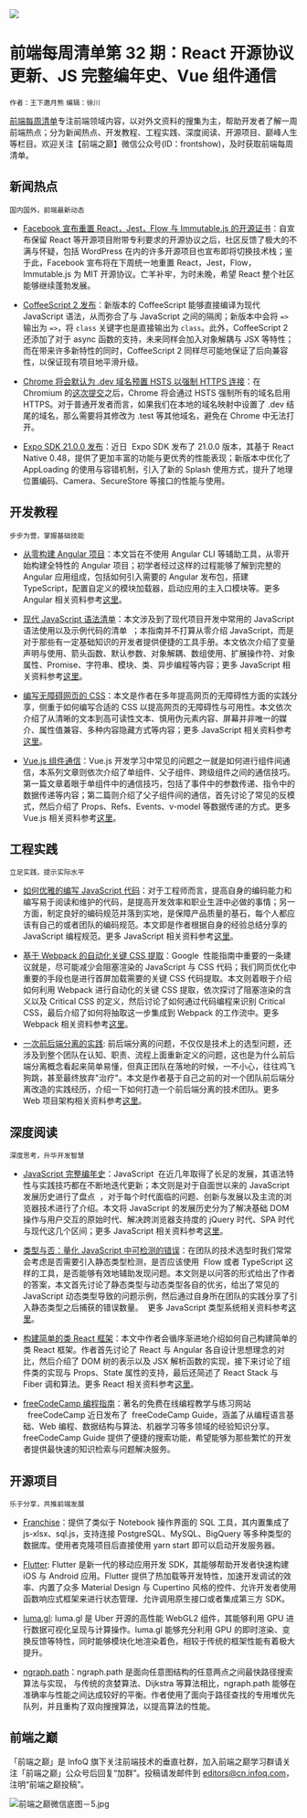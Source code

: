 ![](http://upload-images.jianshu.io/upload_images/1647496-39f17e139d688f8c.jpg?imageMogr2/auto-orient/strip%7CimageView2/2/w/1240)

# 前端每周清单第 32 期：React 开源协议更新、JS 完整编年史、Vue 组件通信

`作者：王下邀月熊` `编辑：徐川`

[前端每周清单](http://www.infoq.com/cn/FE-Weekly)专注前端领域内容，以对外文资料的搜集为主，帮助开发者了解一周前端热点；分为新闻热点、开发教程、工程实践、深度阅读、开源项目、巅峰人生等栏目。欢迎关注【前端之巅】微信公众号(ID：frontshow)，及时获取前端每周清单。

## 新闻热点

`国内国外，前端最新动态`

* [Facebook 宣布重置 React，Jest，Flow 与 Immutable.js 的开源证书](https://code.facebook.com/posts/300798627056246)：自宣布保留 React 等开源项目附带专利要求的开源协议之后，社区反馈了极大的不满与怀疑，包括 WordPress 在内的许多开源项目也宣布即将切换技术栈；鉴于此，Facebook 宣布将在下周统一地重置 React，Jest，Flow，Immutable.js 为 MIT 开源协议。亡羊补牢，为时未晚，希望 React 整个社区能够继续蓬勃发展。

- [CoffeeScript 2 发布](http://coffeescript.org/announcing-coffeescript-2/)：新版本的 CoffeeScript 能够直接编译为现代 JavaScript 语法，从而弥合了与 JavaScript 之间的隔阂；新版本中会将 `=>` 输出为 `=>`，将 `class` 关键字也是直接输出为 `class`。此外，CoffeeScript 2 还添加了对于 async 函数的支持，未来同样会加入对象解耦与 JSX 等特性；而在带来许多新特性的同时，CoffeeScript 2 同样尽可能地保证了后向兼容性，以保证现有项目地平滑升级。

* [Chrome 将会默认为 .dev 域名预置 HSTS 以强制 HTTPS 连接](https://ma.ttias.be/chrome-force-dev-domains-https-via-preloaded-hsts/)：在 Chromium 的[这次提交](https://chromium-review.googlesource.com/c/chromium/src/+/669923)之后，Chrome 将会通过 HSTS 强制所有的域名启用 HTTPS。对于普通开发者而言，如果我们在本地的域名映射中设置了 .dev 结尾的域名，那么需要将其修改为 .test 等其他域名，避免在 Chrome 中无法打开。

- [Expo SDK 21.0.0 发布](https://blog.expo.io/expo-sdk-21-0-0-is-now-available-be33b79921b7)：近日  Expo SDK 发布了 21.0.0 版本，其基于 React Native 0.48，提供了更加丰富的功能与更优秀的性能表现；新版本中优化了 AppLoading 的使用与容错机制，引入了新的 Splash 使用方式，提升了地理位置编码、Camera、SecureStore 等接口的性能与使用。

## 开发教程

`步步为营，掌握基础技能`

* [从零构建 Angular 项目](https://parg.co/bw0)：本文旨在不使用 Angular CLI 等辅助工具，从零开始构建全特性的 Angular 项目；初学者经过这样的过程能够了解到完整的 Angular 应用组成，包括如何引入需要的 Angular 发布包，搭建 TypeScript，配置自定义的模块加载器，启动应用的主入口模块等。更多 Angular 相关资料参考[这里](https://parg.co/UH4)。

- [现代 JavaScript 语法清单](https://github.com/mbeaudru/modern-js-cheatsheet)：本文涉及到了现代项目开发中常用的 JavaScript 语法使用以及示例代码的清单  ；本指南并不打算从零介绍 JavaScript，而是对于那些有一定基础知识的开发者提供便捷的工具手册。本文依次介绍了变量声明与使用、箭头函数、默认参数、对象解耦、数组使用、扩展操作符、对象属性、Promise、字符串、模块、类、异步编程等内容；更多 JavaScript 相关资料参考[这里](https://parg.co/UHR)。

* [编写无障碍网页的 CSS](https://parg.co/bwd)：本文是作者在多年提高网页的无障碍性方面的实践分享，侧重于如何编写合适的 CSS 以提高网页的无障碍性与可用性。本文依次介绍了从清晰的文本到高可读性文本、慎用伪元素内容、屏幕并非唯一的媒介、属性值兼容、多种内容隐藏方式等内容；更多 JavaScript 相关资料参考[这里](https://parg.co/UHf)。

- [Vue.js 组件通信](https://parg.co/bBV)：Vue.js 开发学习中常见的问题之一就是如何进行组件间通信，本系列文章则依次介绍了单组件、父子组件、跨级组件之间的通信技巧。第一篇文章着眼于单组件中的通信技巧，包括了事件中的参数传递、指令中的数据传递等内容；第二篇则介绍了父子组件间的通信，首先讨论了常见的反模式，然后介绍了 Props、Refs、Events、v-model 等数据传递的方式。更多 Vue.js 相关资料参考[这里](https://parg.co/UH4)。

## 工程实践

`立足实践，提示实际水平`

* [如何优雅的编写 JavaScript 代码](https://mp.weixin.qq.com/s/PUpZTnCf3qilVWhU-bTC0A)：对于工程师而言，提高自身的编码能力和编写易于阅读和维护的代码，是提高开发效率和职业生涯中必做的事情；另一方面，制定良好的编码规范并落到实地，是保障产品质量的基石，每个人都应该有自己的或者团队的编码规范。本文即是作者根据自身的经验总结分享的 JavaScript 编程规范。更多 JavaScript 相关资料参考[这里](https://parg.co/UHf)。

- [基于 Webpack 的自动化关键 CSS 提取](https://parg.co/bwo)：Google  性能指南中重要的一条建议就是，尽可能减少会阻塞渲染的 JavaScript 与 CSS 代码；我们网页优化中重要的手段也是进行首屏加载需要的关键 CSS 代码提取。本文则着眼于介绍如何利用 Webpack 进行自动化的关键 CSS 提取，依次探讨了阻塞渲染的含义以及 Critical CSS 的定义，然后讨论了如何通过代码编程来识别 Critical CSS，最后介绍了如何将抽取这一步集成到 Webpack 的工作流中。更多 Webpack 相关资料参考[这里](https://parg.co/UHN)。

* [一次前后端分离的实践](https://mp.weixin.qq.com/s/Kwq6Eej8EMYzTcQgIKG2WQ): 前后端分离的问题，不仅仅是技术上的选型问题，还涉及到整个团队在认知、职责、流程上面重新定义的问题，这也是为什么前后端分离概念看起来简单易懂，但真正团队在落地的时候，一不小心，往往鸡飞狗跳，甚至最终放弃"治疗"。本文是作者基于自己之前的对一个团队前后端分离改造的实践经历，介绍一下如何打造一个前后端分离的技术团队。更多 Web 项目架构相关资料参考[这里](https://parg.co/UHM)。

## 深度阅读

`深度思考，升华开发智慧`

* [JavaScript 完整编年史](https://closebrace.com/articles/2017-09-11/a-brief-incomplete-history-of-javascript)：JavaScript  在近几年取得了长足的发展，其语法特性与实践技巧都在不断地迭代更新；本文则是对于自面世以来的 JavaScript 发展历史进行了盘点  ，对于每个时代面临的问题、创新与发展以及主流的浏览器技术进行了介绍。本文将 JavaScript 的发展历史分为了解决基础 DOM 操作与用户交互的原始时代、解决跨浏览器支持度的 jQuery 时代、SPA 时代与现代这几个区间；更多 JavaScript 相关资料参考[这里](https://parg.co/UHR)。

- [类型与否：量化 JavaScript 中可检测的错误](https://parg.co/bwX)：在团队的技术选型时我们常常会考虑是否需要引入静态类型检测，是否应该使用  Flow 或者 TypeScript 这样的工具，是否能够有效地辅助发现问题。本文则是以问答的形式给出了作者的答案，本文首先讨论了静态类型与动态类型各自的优劣，给出了常见的 JavaScript 动态类型导致的问题示例，然后通过自身所在团队的实践分享了引入静态类型之后捕获的错误数量。  更多 JavaScript 类型系统相关资料参考[这里](https://parg.co/UHR)。

* [构建简单的类 React 框架](https://hackernoon.com/build-your-own-react-48edb8ed350d)：本文中作者会循序渐进地介绍如何自己构建简单的类 React 框架。作者首先讨论了 React 与 Angular 各自设计思想理念的对比，然后介绍了 DOM 树的表示以及 JSX 解析函数的实现，接下来讨论了组件类的实现与 Props、State 属性的支持，最后还简述了 React Stack 与 Fiber 调和算法。更多 React 相关资料参考[这里](https://parg.co/UH4)。

- [freeCodeCamp 编程指南](https://parg.co/bwy)：著名的免费在线编程教学与练习网站   freeCodeCamp 近日发布了  freeCodeCamp Guide，涵盖了从编程语言基础、Web 编程、数据结构与算法、机器学习等多领域的经验知识分享。freeCodeCamp Guide 提供了便捷的搜索功能，希望能够为那些繁忙的开发者提供最快速的知识检索与问题解决服务。

## 开源项目

`乐于分享，共推前端发展`

* [Franchise](https://github.com/hvf/franchise)：提供了类似于 Notebook 操作界面的 SQL 工具，其内置集成了 js-xlsx、sql.js，支持连接 PostgreSQL、MySQL、BigQuery 等多种类型的数据库。使用者克隆项目后直接使用 yarn start 即可以启动开发服务器。

- [Flutter](https://github.com/flutter/flutter): Flutter 是新一代的移动应用开发 SDK，其能够帮助开发者快速构建 iOS 与 Android 应用。Flutter 提供了热加载等开发特性，加速开发调试的效率、内置了众多 Material Design 与 Cupertino 风格的控件、允许开发者使用函数响应式框架来进行状态管理、允许调用原生接口或者集成第三方 SDK。

* [luma.gl](http://uber.github.io/luma.gl/#/): luma.gl 是 Uber 开源的高性能 WebGL2 组件，其能够利用 GPU 进行数据可视化呈现与计算操作。luma.gl 能够充分利用 GPU 的即时渲染、变换反馈等特性，同时能够模块化地渲染着色，相较于传统的框架性能有着极大提升。

- [ngraph.path](https://github.com/anvaka/ngraph.path)：ngraph.path 是面向任意图结构的任意两点之间最快路径搜索算法与实现， 与传统的贪婪算法、Dijkstra 等算法相比，ngraph.path 能够在准确率与性能之间达成较好的平衡。作者使用了面向于路径查找的专用堆优先队列，并且重构了双向搜搜算法，以提高算法的性能。

## 前端之巅

「前端之巅」是 InfoQ 旗下关注前端技术的垂直社群，加入前端之巅学习群请关注「前端之巅」公众号后回复“加群”。投稿请发邮件到 editors@cn.infoq.com，注明“前端之巅投稿”。

![前端之巅微信底图－5.jpg](http://upload-images.jianshu.io/upload_images/1647496-01712a993d2b23de.jpg?imageMogr2/auto-orient/strip%7CimageView2/2/w/1240)
